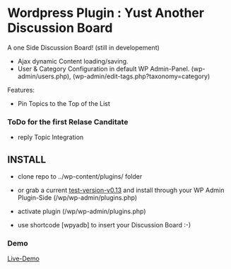 # Wordpress Plugin : Yust Another Discussion Board


A one Side  Discussion Board! (still in developement)


- Ajax dynamic Content loading/saving.
- User & Category Configuration in default WP Admin-Panel. (wp-admin/users.php), (wp-admin/edit-tags.php?taxonomy=category)

Features:

- Pin Topics to the Top of the List



### ToDo for the first Relase Canditate
- reply Topic Integration


## INSTALL

- clone repo to ../wp-content/plugins/ folder
- or grab a current [test-version-v0.13] and install through your WP Admin Plugin-Side (/wp/wp-admin/plugins.php)
- activate plugin (/wp/wp-admin/plugins.php)


- use shortcode [wpyadb] to insert your Discussion Board  :-)

### Demo

[Live-Demo]

[Live-Demo]:http://dbk3r.spdns.de/wp/index.php/forum/
[test-version-v0.13]:http://dbk3r.spdns.de/dl/wp-yadb.zip
